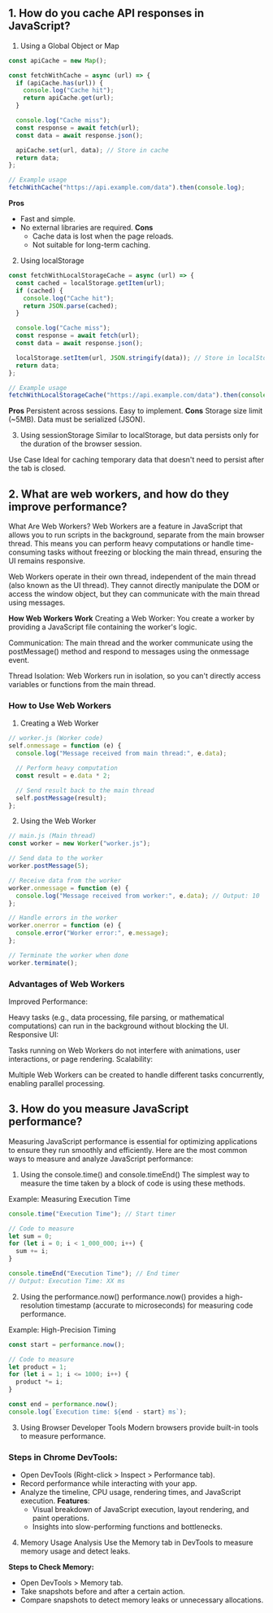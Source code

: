 ## 1. How do you cache API responses in JavaScript?

1. Using a Global Object or Map

```js
const apiCache = new Map();

const fetchWithCache = async (url) => {
  if (apiCache.has(url)) {
    console.log("Cache hit");
    return apiCache.get(url);
  }

  console.log("Cache miss");
  const response = await fetch(url);
  const data = await response.json();

  apiCache.set(url, data); // Store in cache
  return data;
};

// Example usage
fetchWithCache("https://api.example.com/data").then(console.log);
```

**Pros**

- Fast and simple.
- No external libraries are required.
  **Cons**
  - Cache data is lost when the page reloads.
  - Not suitable for long-term caching.

2. Using localStorage

```js
const fetchWithLocalStorageCache = async (url) => {
  const cached = localStorage.getItem(url);
  if (cached) {
    console.log("Cache hit");
    return JSON.parse(cached);
  }

  console.log("Cache miss");
  const response = await fetch(url);
  const data = await response.json();

  localStorage.setItem(url, JSON.stringify(data)); // Store in localStorage
  return data;
};

// Example usage
fetchWithLocalStorageCache("https://api.example.com/data").then(console.log);
```

**Pros**
Persistent across sessions.
Easy to implement.
**Cons**
Storage size limit (~5MB).
Data must be serialized (JSON).

3. Using sessionStorage
   Similar to localStorage, but data persists only for the duration of the browser session.

Use Case
Ideal for caching temporary data that doesn't need to persist after the tab is closed.

## 2. What are web workers, and how do they improve performance?

What Are Web Workers?
Web Workers are a feature in JavaScript that allows you to run scripts in the background, separate from the main browser thread. This means you can perform heavy computations or handle time-consuming tasks without freezing or blocking the main thread, ensuring the UI remains responsive.

Web Workers operate in their own thread, independent of the main thread (also known as the UI thread). They cannot directly manipulate the DOM or access the window object, but they can communicate with the main thread using messages.

**How Web Workers Work**
Creating a Web Worker: You create a worker by providing a JavaScript file containing the worker's logic.

Communication: The main thread and the worker communicate using the postMessage() method and respond to messages using the onmessage event.

Thread Isolation: Web Workers run in isolation, so you can't directly access variables or functions from the main thread.

### How to Use Web Workers

1. Creating a Web Worker

```js
// worker.js (Worker code)
self.onmessage = function (e) {
  console.log("Message received from main thread:", e.data);

  // Perform heavy computation
  const result = e.data * 2;

  // Send result back to the main thread
  self.postMessage(result);
};
```

2. Using the Web Worker

```js
// main.js (Main thread)
const worker = new Worker("worker.js");

// Send data to the worker
worker.postMessage(5);

// Receive data from the worker
worker.onmessage = function (e) {
  console.log("Message received from worker:", e.data); // Output: 10
};

// Handle errors in the worker
worker.onerror = function (e) {
  console.error("Worker error:", e.message);
};

// Terminate the worker when done
worker.terminate();
```

### Advantages of Web Workers

Improved Performance:

Heavy tasks (e.g., data processing, file parsing, or mathematical computations) can run in the background without blocking the UI.
Responsive UI:

Tasks running on Web Workers do not interfere with animations, user interactions, or page rendering.
Scalability:

Multiple Web Workers can be created to handle different tasks concurrently, enabling parallel processing.

## 3. How do you measure JavaScript performance?

Measuring JavaScript performance is essential for optimizing applications to ensure they run smoothly and efficiently. Here are the most common ways to measure and analyze JavaScript performance:

1. Using the console.time() and console.timeEnd()
   The simplest way to measure the time taken by a block of code is using these methods.

Example: Measuring Execution Time

```js
console.time("Execution Time"); // Start timer

// Code to measure
let sum = 0;
for (let i = 0; i < 1_000_000; i++) {
  sum += i;
}

console.timeEnd("Execution Time"); // End timer
// Output: Execution Time: XX ms
```

2. Using the performance.now()
   performance.now() provides a high-resolution timestamp (accurate to microseconds) for measuring code performance.

Example: High-Precision Timing

```js
const start = performance.now();

// Code to measure
let product = 1;
for (let i = 1; i <= 1000; i++) {
  product *= i;
}

const end = performance.now();
console.log(`Execution time: ${end - start} ms`);
```

3. Using Browser Developer Tools
   Modern browsers provide built-in tools to measure performance.

### Steps in Chrome DevTools:

- Open DevTools (Right-click > Inspect > Performance tab).
- Record performance while interacting with your app.
- Analyze the timeline, CPU usage, rendering times, and JavaScript execution.
  **Features**:
  - Visual breakdown of JavaScript execution, layout rendering, and paint operations.
  - Insights into slow-performing functions and bottlenecks.

4. Memory Usage Analysis
   Use the Memory tab in DevTools to measure memory usage and detect leaks.

**Steps to Check Memory:**

- Open DevTools > Memory tab.
- Take snapshots before and after a certain action.
- Compare snapshots to detect memory leaks or unnecessary allocations.
